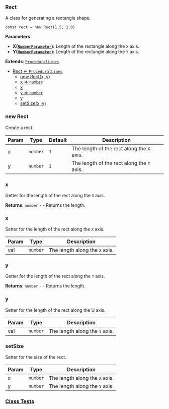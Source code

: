 <a name="Rect"></a>

### Rect 
A class for generating a rectangle shape.

```
const rect = new Rect(1.5, 2.0)
```

**Parameters**
* **X([`NumberParameter`](api/SceneTree/Parameters/NumberParameter.md)):** Length of the rectangle along the `X` axis.
* **Y([`NumberParameter`](api/SceneTree/Parameters/NumberParameter.md)):** Length of the rectangle along the `Y` axis.


**Extends**: <code>[ProceduralLines](api/SceneTree/Geometry/Shapes/ProceduralLines.md)</code>  

* [Rect ⇐ <code>ProceduralLines</code>](#Rect)
    * [new Rect(x, y)](#new-Rect)
    * [x ⇒ <code>number</code>](#x)
    * [x](#x)
    * [y ⇒ <code>number</code>](#y)
    * [y](#y)
    * [setSize(x, y)](#setSize)

<a name="new_Rect_new"></a>

### new Rect
Create a rect.


| Param | Type | Default | Description |
| --- | --- | --- | --- |
| x | <code>number</code> | <code>1</code> | The length of the rect along the `X` axis. |
| y | <code>number</code> | <code>1</code> | The length of the rect along the `Y` axis. |

<a name="Rect+x"></a>

### x 
Getter for the length of the rect along the `X` axis.


**Returns**: <code>number</code> - - Returns the length.  
<a name="Rect+x"></a>

### x
Setter for the length of the rect along the `X` axis.



| Param | Type | Description |
| --- | --- | --- |
| val | <code>number</code> | The length along the `X` axis. |

<a name="Rect+y"></a>

### y 
Getter for the length of the rect along the `Y` axis.


**Returns**: <code>number</code> - - Returns the length.  
<a name="Rect+y"></a>

### y
Setter for the length of the rect along the U axis.



| Param | Type | Description |
| --- | --- | --- |
| val | <code>number</code> | The length along the `Y` axis. |

<a name="Rect+setSize"></a>

### setSize
Setter for the size of the rect.



| Param | Type | Description |
| --- | --- | --- |
| x | <code>number</code> | The length along the `X` axis. |
| y | <code>number</code> | The length along the `Y` axis. |



### [Class Tests](api/SceneTree/Geometry/Shapes/Rect.test)